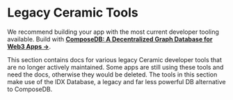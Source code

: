 # **Legacy Ceramic Tools**

We recommend building your app with the most current developer tooling available. Build with [**ComposeDB: A Decentralized Graph Database for Web3 Apps →**](https://composedb.js.org).

This section contains docs for various legacy Ceramic developer tools that are no longer actively maintained. Some apps are still using these tools and need the docs, otherwise they would be deleted. The tools in this section make use of the IDX Database, a legacy and far less powerful DB alternative to ComposeDB.
